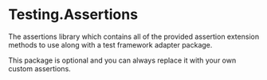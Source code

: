 Testing.Assertions
===

The assertions library which contains all of the provided assertion extension
methods to use along with a test framework adapter package.

This package is optional and you can always replace it with your own custom assertions.
